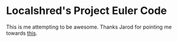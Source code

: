 # Localshred's Project Euler Code #

This is me attempting to be awesome. Thanks Jarod for pointing me towards [this](http://projecteuler.net/).
